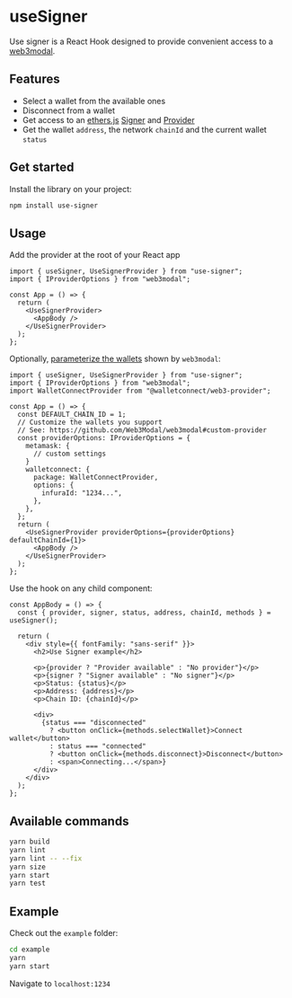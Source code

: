 # useSigner

Use signer is a React Hook designed to provide convenient access to a
[web3modal](https://github.com/Web3Modal/web3modal).

## Features

- Select a wallet from the available ones
- Disconnect from a wallet
- Get access to an [ethers.js](https://docs.ethers.io/v5/) [Signer](https://docs.ethers.io/v5/api/signer/#signers) and [Provider](https://docs.ethers.io/v5/api/providers/#providers)
- Get the wallet `address`, the network `chainId` and the current wallet `status`

## Get started

Install the library on your project:

```sh
npm install use-signer
```

## Usage

Add the provider at the root of your React app

```tsx
import { useSigner, UseSignerProvider } from "use-signer";
import { IProviderOptions } from "web3modal";

const App = () => {
  return (
    <UseSignerProvider>
      <AppBody />
    </UseSignerProvider>
  );
};
```

Optionally, [parameterize the wallets](https://github.com/Web3Modal/web3modal#custom-display) shown by `web3modal`:

```tsx
import { useSigner, UseSignerProvider } from "use-signer";
import { IProviderOptions } from "web3modal";
import WalletConnectProvider from "@walletconnect/web3-provider";

const App = () => {
  const DEFAULT_CHAIN_ID = 1;
  // Customize the wallets you support
  // See: https://github.com/Web3Modal/web3modal#custom-provider
  const providerOptions: IProviderOptions = {
    metamask: {
      // custom settings
    }
    walletconnect: {
      package: WalletConnectProvider,
      options: {
        infuraId: "1234...",
      },
    },
  };
  return (
    <UseSignerProvider providerOptions={providerOptions} defaultChainId={1}>
      <AppBody />
    </UseSignerProvider>
  );
};
```

Use the hook on any child component:

```tsx
const AppBody = () => {
  const { provider, signer, status, address, chainId, methods } = useSigner();

  return (
    <div style={{ fontFamily: "sans-serif" }}>
      <h2>Use Signer example</h2>

      <p>{provider ? "Provider available" : "No provider"}</p>
      <p>{signer ? "Signer available" : "No signer"}</p>
      <p>Status: {status}</p>
      <p>Address: {address}</p>
      <p>Chain ID: {chainId}</p>

      <div>
        {status === "disconnected"
          ? <button onClick={methods.selectWallet}>Connect wallet</button>
          : status === "connected"
          ? <button onClick={methods.disconnect}>Disconnect</button>
          : <span>Connecting...</span>}
      </div>
    </div>
  );
};
```

## Available commands

```sh
yarn build
yarn lint
yarn lint -- --fix
yarn size
yarn start
yarn test
```

## Example

Check out the `example` folder:

```sh
cd example
yarn
yarn start
```

Navigate to `localhost:1234`
